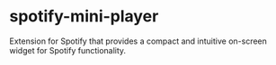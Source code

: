 # spotify-mini-player
Extension for Spotify that provides a compact and intuitive on-screen widget for Spotify functionality.
